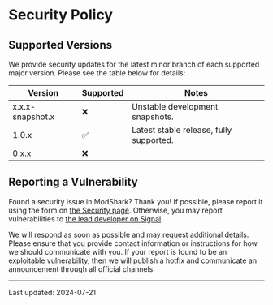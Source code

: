 # Security Policy

## Supported Versions

We provide security updates for the latest minor branch of each supported major version.
Please see the table below for details:

| Version          | Supported          | Notes                                   |
|------------------|--------------------|-----------------------------------------|
| x.x.x-snapshot.x | :x:                | Unstable development snapshots.         |
| 1.0.x            | :white_check_mark: | Latest stable release, fully supported. |
| 0.x.x            | :x:                |                                         |

## Reporting a Vulnerability
Found a security issue in ModShark?
Thank you!
If possible, please report it using the form on [the Security page](https://github.com/warriordog/ModShark/security).
Otherwise, you may report vulnerabilities to [the lead developer on Signal](https://signal.me/#eu/iw6VRmuk5wRu2wRAgTbmwUusNtOpcUdeiQJEsrZhCpLenV9_-7ZGTrLxvylFIsXd).

We will respond as soon as possible and may request additional details.
Please ensure that you provide contact information or instructions for how we should communicate with you.
If your report is found to be an exploitable vulnerability, then we will publish a hotfix and communicate an announcement through all official channels.

---

Last updated: 2024-07-21
